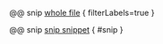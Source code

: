 @@ snip [whole file](../../test/resources/reference.conf) { filterLabels=true }

<!-- -->

@@ snip [snip snippet](../../test/resources/reference.conf) { #snip }
